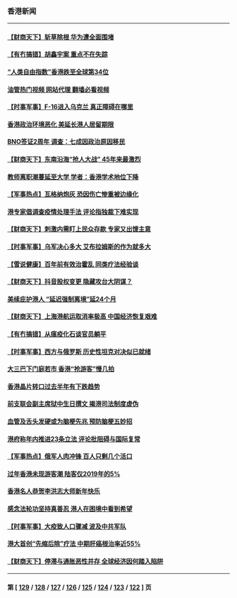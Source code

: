 ### 香港新闻
---
#### [【财商天下】斩草除根 华为遭全面围堵](../../pages/ncid1349362/n13921248.md?02031645) 
#### [【有冇搞错】胡鑫宇案 重点不在失踪](../../pages/ncid1349362/n13920672.md?02031645) 
#### [“人类自由指数”香港跌至全球第34位](../../pages/ncid1349362/n13920495.md?02031645) 
#### [油管热门视频 网站代理 翻墙必看视频](http://138.2.39.72:81/youtube.html?epic-marker?02031645)
#### [【时事军事】F-16进入乌克兰 真正障碍在哪里](../../pages/ncid1349362/n13920378.md?02031645) 
#### [香港政治环境恶化 美延长港人居留期限](../../pages/ncid1349362/n13920317.md?02031645) 
#### [BNO签证2周年 调查：七成因政治原因移民](../../pages/ncid1349362/n13919863.md?02031645) 
#### [【财商天下】东南沿海“抢人大战” 45年来最激烈](../../pages/ncid1349362/n13919571.md?02031645) 
#### [教师离职潮蔓延至大学 学者：香港学术地位下降](../../pages/ncid1349362/n13919257.md?02031645) 
#### [【军事热点】瓦格纳炮灰 恐因伤亡惨重被边缘化](../../pages/ncid1349362/n13918953.md?02031645) 
#### [港专家倡调查疫情处理手法 评论指独裁下难实现](../../pages/ncid1349362/n13919254.md?02031645) 
#### [【财商天下】刺激内需盯上民众存款 专家又出馊主意](../../pages/ncid1349362/n13918908.md?02031645) 
#### [【时事军事】乌军决心多大 艾布拉姆斯的作为就多大](../../pages/ncid1349362/n13917633.md?02031645) 
#### [【雪说健康】百年前有效治霍乱 同类疗法经验谈](../../pages/ncid1349362/n13917395.md?02031645) 
#### [【财商天下】抖音股权变更 隐藏攻台大阴谋？](../../pages/ncid1349362/n13916852.md?02031645) 
#### [美续庇护港人 “延迟强制离境”延24个月](../../pages/ncid1349362/n13916361.md?02031645) 
#### [【财商天下】上海港航运取消率极高 中国经济恢复艰难](../../pages/ncid1349362/n13916276.md?02031645) 
#### [【有冇搞错】从瘟疫化石谈官员躺平](../../pages/ncid1349362/n13916064.md?02031645) 
#### [【时事军事】西方与俄罗斯 历史性坦克对决似已就绪](../../pages/ncid1349362/n13915829.md?02031645) 
#### [大三巴下门庭若市 香港“抢游客”慢几拍](../../pages/ncid1349362/n13915651.md?02031645) 
#### [香港晶片转口过去半年有下跌趋势](../../pages/ncid1349362/n13915643.md?02031645) 
#### [前支联会副主席狱中生日撰文 揭港司法制度虚伪](../../pages/ncid1349362/n13915973.md?02031645) 
#### [血管及舌头发硬或为脑梗先兆 预防脑梗五妙招](../../pages/ncid1349362/n13915476.md?02031645) 
#### [港府称年内推进23条立法 评论批阻碍与国际复常](../../pages/ncid1349362/n13915074.md?02031645) 
#### [【军事热点】俄军人肉冲锋 百人只剩几个活口](../../pages/ncid1349362/n13914610.md?02031645) 
#### [过年香港未现游客潮 陆客仅2019年的5%](../../pages/ncid1349362/n13914334.md?02031645) 
#### [香港名人恭贺李洪志大师新年快乐](../../pages/ncid1349362/n13912149.md?02031645) 
#### [感念法轮功坚持真善忍 港人在困境中看到希望](../../pages/ncid1349362/n13912364.md?02031645) 
#### [【时事军事】大疫致人口骤减 波及中共军队](../../pages/ncid1349362/n13913023.md?02031645) 
#### [港大首创“先缩后除”疗法 中期肝癌根治率近55%](../../pages/ncid1349362/n13911297.md?02031645) 
#### [【财商天下】停滞与通胀恶性并存 全球经济因何踏入陷阱](../../pages/ncid1349362/n13912238.md?02031645) 

---
#### 第 [ [129](./129.md?02031645) / [128](./128.md?02031645) / [127](./127.md?02031645) / [126](./126.md?02031645) / [125](./125.md?02031645) / [124](./124.md?02031645) / [123](./123.md?02031645) / [122](./122.md?02031645) ] 页
